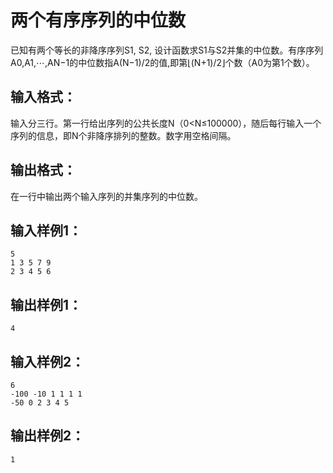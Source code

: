 #   两个有序序列的中位数 
  已知有两个等长的非降序序列S1, S2, 设计函数求S1与S2并集的中位数。有序序列A0,A1,⋯,AN−1的中位数指A(N−1)/2的值,即第⌊(N+1)/2⌋个数（A0为第1个数）。  
## 输入格式：

 输入分三行。第一行给出序列的公共长度N（0<N≤100000），随后每行输入一个序列的信息，即N个非降序排列的整数。数字用空格间隔。 
## 输出格式：

  在一行中输出两个输入序列的并集序列的中位数。 
## 输入样例1：
```
5
1 3 5 7 9
2 3 4 5 6
```
## 输出样例1：
```
4
```

## 输入样例2：

```
6
-100 -10 1 1 1 1
-50 0 2 3 4 5
```

## 输出样例2：

```
1
```

